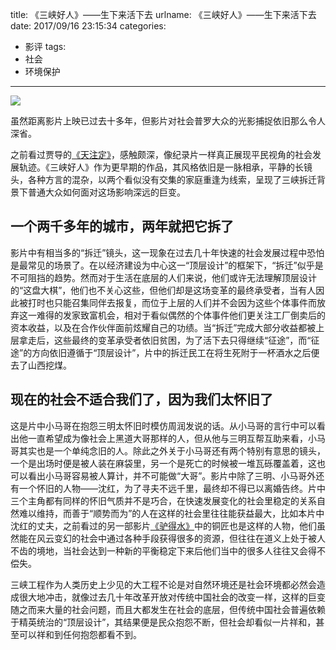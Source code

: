 title: 《三峡好人》——生下来活下去
urlname: 《三峡好人》——生下来活下去
date: 2017/09/16 23:15:34
categories:
- 影评
tags:
- 社会
- 环境保护

---
![](https://image.covertness.me/sanxiahaoren_timg%20%281%29.jpg)

虽然距离影片上映已过去十多年，但影片对社会普罗大众的光影捕捉依旧那么令人深省。
<!-- more -->

之前看过贾导的[《天注定》](https://covertness.me/2015/09/30/%E3%80%8A%E5%A4%A9%E6%B3%A8%E5%AE%9A%E3%80%8B%E2%80%94%E2%80%94%E6%9D%A5%E8%87%AA%E7%A4%BE%E4%BC%9A%E5%BA%95%E5%B1%82%E7%9A%84%E5%91%90%E5%96%8A/)，感触颇深，像纪录片一样真正展现平民视角的社会发展轨迹。《三峡好人》作为更早期的作品，其风格依旧是一脉相承，平静的长镜头，各种方言的混杂，以两个看似没有交集的家庭重逢为线索，呈现了三峡拆迁背景下普通大众如何面对这场影响深远的巨变。

## 一个两千多年的城市，两年就把它拆了
影片中有相当多的“拆迁”镜头，这一现象在过去几十年快速的社会发展过程中恐怕是最常见的场景了。在以经济建设为中心这一“顶层设计”的框架下，“拆迁”似乎是不可阻挡的趋势。然而对于生活在底层的人们来说，他们或许无法理解顶层设计的“这盘大棋”，他们也不关心这些，但他们却是这场变革的最终承受者，当有人因此被打时也只能召集同伴去报复，而位于上层的人们并不会因为这些个体事件而放弃这一难得的发家致富机会，相对于看似偶然的个体事件他们更关注工厂倒卖后的资本收益，以及在合作伙伴面前炫耀自己的功绩。当“拆迁”完成大部分收益都被上层拿走后，这些最终的变革承受者依旧贫困，为了活下去只得继续“征途”，而“征途”的方向依旧遵循于“顶层设计”，片中的拆迁民工在将生死附于一杯酒水之后便去了山西挖煤。

## 现在的社会不适合我们了，因为我们太怀旧了
这是片中小马哥在抱怨三明太怀旧时模仿周润发说的话。从小马哥的言行中可以看出他一直希望成为像社会上黑道大哥那样的人，但从他与三明互帮互助来看，小马哥其实也是一个单纯念旧的人。除此之外关于小马哥还有两个特别有意思的镜头，一个是出场时便是被人装在麻袋里，另一个是死亡的时候被一堆瓦砾覆盖着，这也可以看出小马哥容易被人算计，并不可能做“大哥”。影片中除了三明、小马哥外还有一个怀旧的人物——沈红，为了寻夫不远千里，最终却不得已以离婚告终。片中三个主角都有同样的怀旧气质并不是巧合，在快速发展变化的社会里稳定的关系自然难以维持，而善于“顺势而为”的人在这样的社会里往往能获益最大，比如本片中沈红的丈夫，之前看过的另一部影片[《驴得水》](https://covertness.me/2016/12/24/%E3%80%8A%E9%A9%B4%E5%BE%97%E6%B0%B4%E3%80%8B%E2%80%94%E2%80%94%E5%90%8E%E7%9C%9F%E7%9B%B8%E6%97%B6%E4%BB%A3%E7%9A%84%E7%94%9F%E5%AD%98%E4%B9%8B%E9%81%93/)中的铜匠也是这样的人物，他们虽然能在风云变幻的社会中通过各种手段获得很多的资源，但往往在道义上处于被人不齿的境地，当社会达到一种新的平衡稳定下来后他们当中的很多人往往又会得不偿失。

三峡工程作为人类历史上少见的大工程不论是对自然环境还是社会环境都必然会造成很大地冲击，就像过去几十年改革开放对传统中国社会的改变一样，这样的巨变随之而来大量的社会问题，而且大都发生在社会的底层，但传统中国社会普遍依赖于精英统治的“顶层设计”，其结果便是民众抱怨不断，但社会却看似一片祥和，甚至可以祥和到任何抱怨都看不到。